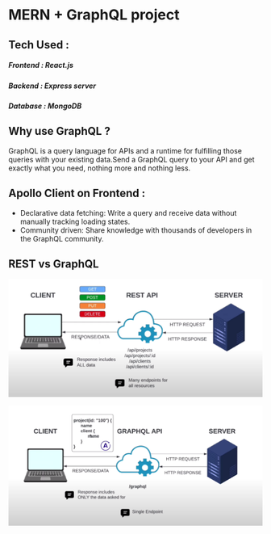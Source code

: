 
# MERN + GraphQL project

## Tech Used : 
##### Frontend : React.js
##### Backend : Express server
##### Database : MongoDB

## Why use GraphQL ? 
GraphQL is a query language for APIs and a runtime for fulfilling those queries with your existing data.Send a GraphQL query to your API and get exactly what you need, nothing more and nothing less.

## Apollo Client on Frontend : 
- Declarative data fetching: Write a query and receive data without manually tracking loading states.
- Community driven: Share knowledge with thousands of developers in the GraphQL community.

## REST vs GraphQL 

![REST-API Screenshot](/restapi.png)

![GraphQL Screenshot](/graphql.png)

